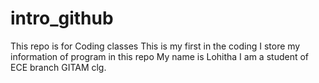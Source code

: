 # intro_github
This repo is for Coding classes
This is my first in the coding
I store my information of program in this repo
My name is Lohitha
I am a student of ECE branch GITAM clg.
